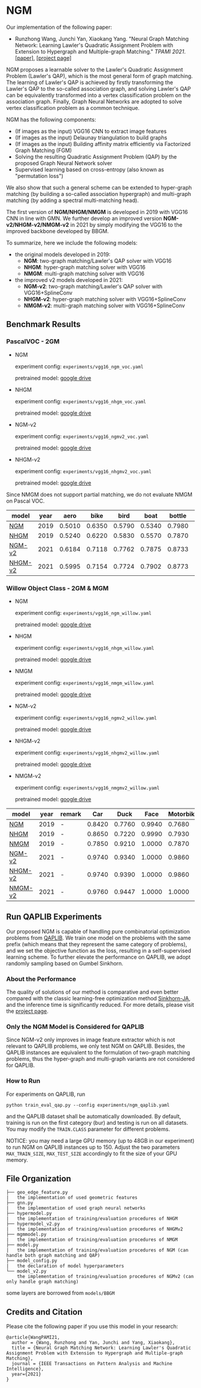 # NGM

Our implementation of the following paper:
* Runzhong Wang, Junchi Yan, Xiaokang Yang. "Neural Graph Matching Network: Learning Lawler's Quadratic Assignment Problem with Extension to Hypergraph and Multiple-graph Matching." _TPAMI 2021_.
  [[paper]](https://ieeexplore.ieee.org/document/9426408), [[project page]](http://thinklab.sjtu.edu.cn/project/NGM/index.html)

NGM proposes a learnable solver to the Lawler's Quadratic Assignment Problem (Lawler's QAP), which is the most general form of graph matching. 
The learning of Lawler's QAP is achieved by firstly transforming the Lawler's QAP to the so-called association graph, and solving Lawler's QAP can be equivalently transformed into a vertex classification problem on the association graph. 
Finally, Graph Neural Networks are adopted to solve vertex classification problem as a common technique.

NGM has the following components:
* (If images as the input) VGG16 CNN to extract image features
* (If images as the input) Delaunay triangulation to build graphs
* (If images as the input) Building affinity matrix efficiently via Factorized Graph Matching (FGM)
* Solving the resulting Quadratic Assignment Problem (QAP) by the proposed Graph Neural Network solver
* Supervised learning based on cross-entropy (also known as "permutation loss")

We also show that such a general scheme can be extended to hyper-graph matching (by building a so-called association hypergraph) and multi-graph matching (by adding a spectral multi-matching head).

The first version of **NGM/NHGM/NMGM** is developed in 2019 with VGG16 CNN in line with GMN. We further develop an improved version **NGM-v2/NHGM-v2/NMGM-v2** in 2021 by simply modifying the VGG16 to the improved backbone developed by BBGM.

To summarize, here we include the following models:
* the original models developed in 2019:
  * **NGM**:  two-graph matching/Lawler's QAP solver with VGG16
  * **NHGM**: hyper-graph matching solver with VGG16
  * **NMGM**: multi-graph matching solver with VGG16
* the improved v2 models developed in 2021:
  * **NGM-v2**: two-graph matching/Lawler's QAP solver with VGG16+SplineConv
  * **NHGM-v2**: hyper-graph matching solver with VGG16+SplineConv
  * **NMGM-v2**: multi-graph matching solver with VGG16+SplineConv

## Benchmark Results
### PascalVOC - 2GM
* NGM 
  
  experiment config: ``experiments/vgg16_ngm_voc.yaml``

  pretrained model: [google drive](https://drive.google.com/file/d/1jwlkkSnbHLHHIrWyBnURKvTmI5Iiz8IR/view?usp=sharing)

* NHGM

  experiment config: ``experiments/vgg16_nhgm_voc.yaml``

  pretrained model: [google drive](https://drive.google.com/file/d/1FuTeQOlZXrao6eELbdIt2oFQQ3ody1Il/view?usp=sharing)

* NGM-v2

  experiment config: ``experiments/vgg16_ngmv2_voc.yaml``

  pretrained model: [google drive](https://drive.google.com/file/d/1jyb5y16OfnNDIPfuDb17wsOjz8oH6av3/view?usp=sharing)

* NHGM-v2

  experiment config: ``experiments/vgg16_nhgmv2_voc.yaml``

  pretrained model: [google drive](https://drive.google.com/file/d/1I42Z7sW5oQdQ9Grvb9gm-lQIxbYFt0EN/view?usp=sharing)

Since NMGM does not support partial matching, we do not evaluate NMGM on Pascal VOC.

| model                  | year | aero   | bike   | bird   | boat   | bottle | bus    | car    | cat    | chair  | cow    | table  | dog    | horse  | mbkie  | person | plant  | sheep  | sofa   | train  | tv     | mean   |
| ---------------------- | ---- | ------ | ------ | ------ | ------ | ------ | ------ | ------ | ------ | ------ | ------ | ------ | ------ | ------ | ------ | ------ | ------ | ------ | ------ | ------ | ------ | ------ |
| [NGM](/models/NGM)     | 2019 | 0.5010 | 0.6350 | 0.5790 | 0.5340 | 0.7980 | 0.7710 | 0.7360 | 0.6820 | 0.4110 | 0.6640 | 0.4080 | 0.6030 | 0.6190 | 0.6350 | 0.4560 | 0.7710 | 0.6930 | 0.6550 | 0.7920 | 0.8820 | 0.6413 |
| [NHGM](/models/NGM)    | 2019 | 0.5240 | 0.6220 | 0.5830 | 0.5570 | 0.7870 | 0.7770 | 0.7440 | 0.7070 | 0.4200 | 0.6460 | 0.5380 | 0.6100 | 0.6190 | 0.6080 | 0.4680 | 0.7910 | 0.6680 | 0.5510 | 0.8090 | 0.8870 | 0.6458 |
| [NGM-v2](/models/NGM)   | 2021 | 0.6184 | 0.7118 | 0.7762 | 0.7875 | 0.8733 | 0.9363 | 0.8770 | 0.7977 | 0.5535 | 0.7781 | 0.8952 | 0.7880 | 0.8011 | 0.7923 | 0.6258 | 0.9771 | 0.7769 | 0.7574 | 0.9665 | 0.9323 | 0.8011 |
| [NHGM-v2](/models/NGM)  | 2021 | 0.5995 | 0.7154 | 0.7724 | 0.7902 | 0.8773 | 0.9457 | 0.8903 | 0.8181 | 0.5995 | 0.8129 | 0.8695 | 0.7811 | 0.7645 | 0.7750 | 0.6440 | 0.9872 | 0.7778 | 0.7538 | 0.9787 | 0.9280 | 0.8040 |

### Willow Object Class - 2GM & MGM
* NGM 
  
  experiment config: ``experiments/vgg16_ngm_willow.yaml``

  pretrained model: [google drive](https://drive.google.com/file/d/1lpZFO7I7BOz_syfnxIOC35FccZoE61rv/view?usp=sharing)
  
* NHGM

  experiment config: ``experiments/vgg16_nhgm_willow.yaml``

  pretrained model: [google drive](https://drive.google.com/file/d/1EqKSczxHbDIaEqu8C2ZaLjced3X6OKqI/view?usp=sharing)

* NMGM
  
  experiment config: ``experiments/vgg16_nmgm_willow.yaml``
  
  pretrained model: [google drive](https://drive.google.com/file/d/1dsOmB_HiKJCE9UOSMwsALPXHNYNDxZ3d/view?usp=sharing)
  
* NGM-v2

  experiment config: ``experiments/vgg16_ngmv2_willow.yaml``

  pretrained model: [google drive](https://drive.google.com/file/d/1ZN8oZZOEGk1Ax_pL75jMbq1Mke9WPkR7/view?usp=sharing)
  
* NHGM-v2

  experiment config: ``experiments/vgg16_nhgmv2_willow.yaml``

  pretrained model: [google drive](https://drive.google.com/file/d/1xEEuaeHrM9SvoS2iSmhpa0wAFPOcuzvS/view?usp=sharing)

* NMGM-v2

  experiment config: ``experiments/vgg16_nmgmv2_willow.yaml``

  pretrained model: [google drive](https://drive.google.com/file/d/1UMy7i0-LSAHMB2PBtHSbqkMSSFTLMKy9/view?usp=sharing)

| model                    | year | remark          | Car    | Duck   | Face   | Motorbike | Winebottle | mean   |
| ------------------------ | ---- | --------------- | ------ | ------ | ------ | --------- | ---------- | ------ |
| [NGM](/models/NGM)       | 2019 | -               | 0.8420 | 0.7760 | 0.9940 | 0.7680    | 0.8830     | 0.8530 |
| [NHGM](/models/NGM)      | 2019 | -               | 0.8650 | 0.7220 | 0.9990 | 0.7930    | 0.8940     | 0.8550 |
| [NMGM](/models/NGM)      | 2019 | -               | 0.7850 | 0.9210 | 1.0000 | 0.7870    | 0.9480     | 0.8880 |
| [NGM-v2](/models/NGM)     | 2021 | -               | 0.9740 | 0.9340 | 1.0000 | 0.9860    | 0.9830     | 0.9754 |
| [NHGM-v2](/models/NGM)    | 2021 | -               | 0.9740 | 0.9390 | 1.0000 | 0.9860    | 0.9890     | 0.9780 |
| [NMGM-v2](/models/NGM)    | 2021 | -               | 0.9760 | 0.9447 | 1.0000 | 1.0000    | 0.9902     | 0.9822 |

## Run QAPLIB Experiments

Our proposed NGM is capable of handling pure combinatorial optimization problems from [QAPLIB](https://www.opt.math.tugraz.at/qaplib/).
We train one model on the problems with the same prefix (which means that they represent the same category of problems), and we set the objective function as the loss, resulting in a self-supervised learning scheme. 
To further elevate the performance on QAPLIB, we adopt randomly sampling based on Gumbel Sinkhorn.

### About the Performance
The quality of solutions of our method is comparative and even better compared with the classic learning-free optimization method [Sinkhorn-JA](https://epubs.siam.org/doi/abs/10.1137/18M1196480), and the inference time is significantly reduced. For more details, please visit the [project page](http://thinklab.sjtu.edu.cn/project/NGM/index.html).

### Only the NGM Model is Considered for QAPLIB
Since NGM-v2 only improves in image feature extractor which is not relevant to QAPLIB problems, we only test NGM on QAPLIB. Besides, the QAPLIB instances are equivalent to the formulation of two-graph matching problems, thus the hyper-graph and multi-graph variants are not considered for QAPLIB.

### How to Run
For experiments on QAPLIB, run
```
python train_eval_qap.py --config experiments/ngm_qaplib.yaml
```
and the QAPLIB dataset shall be automatically downloaded. By default, training is run on the first category (bur) and testing is run on all datasets. You may modify the ``TRAIN.CLASS`` parameter for different problems.

NOTICE: you may need a large GPU memory (up to 48GB in our experiment) to run NGM on QAPLIB instances up to 150. Adjust the two parameters ``MAX_TRAIN_SIZE``, ``MAX_TEST_SIZE`` accordingly to fit the size of your GPU memory.

## File Organization
```
├── geo_edge_feature.py
|   the implementation of used geometric features 
├── gnn.py
|   the implementation of used graph neural networks 
├── hypermodel.py
|   the implementation of training/evaluation procedures of NHGM
├── hypermodel_v2.py
|   the implementation of training/evaluation procedures of NHGMv2
├── mgmmodel.py
|   the implementation of training/evaluation procedures of NMGM
├── model.py
|   the implementation of training/evaluation procedures of NGM (can handle both graph matching and QAP)
├── model_config.py
|   the declaration of model hyperparameters
└── model_v2.py
    the implementation of training/evaluation procedures of NGMv2 (can only handle graph matching)
```
some layers are borrowed from ``models/BBGM``

## Credits and Citation

Please cite the following paper if you use this model in your research:
```
@article{WangPAMI21,
  author = {Wang, Runzhong and Yan, Junchi and Yang, Xiaokang},
  title = {Neural Graph Matching Network: Learning Lawler's Quadratic Assignment Problem with Extension to Hypergraph and Multiple-graph Matching},
  journal = {IEEE Transactions on Pattern Analysis and Machine Intelligence},
  year={2021}
}
```
